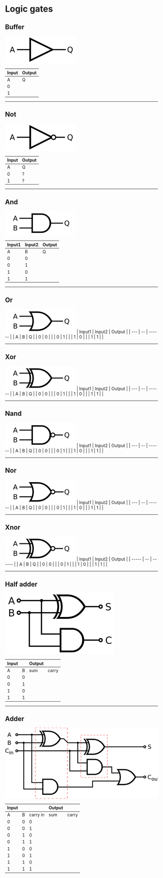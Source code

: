 # Logic gates

## Buffer

![buffer](buffer.svg "buffer")

| Input | Output |
| ----- | ------ |
| A     | Q      |
| 0     |        |
| 1     |        |

---

## Not

![not gate](not.svg "not gate")

| Input | Output |
| ----- | ------ |
| A | Q |
| 0 | ? |
| 1 | ? |

---

## And

![and gate](and.svg "and gate")

| Input1 | Input2 | Output |
| --- | -- | ------ |
| A | B | Q |
| 0 | 0 | |
| 0 | 1 | |
| 1 | 0 | |
| 1 | 1 | |

---

## Or

![or gate](or.svg "or gate")
| Input1 | Input2 | Output |
| --- | -- | ------ |
| A | B | Q |
| 0 | 0 | |
| 0 | 1 | |
| 1 | 0 | |
| 1 | 1 | |

---

## Xor

![xor gate](xor.svg "xor gate")
| Input1 | Input2 | Output |
| --- | -- | ------ |
| A | B | Q |
| 0 | 0 | |
| 0 | 1 | |
| 1 | 0 | |
| 1 | 1 | |

---

## Nand

![nand gate](nand.svg "nand gate")
| Input1 | Input2 | Output |
| --- | -- | ------ |
| A | B | Q |
| 0 | 0 | |
| 0 | 1 | |
| 1 | 0 | |
| 1 | 1 | |

---

## Nor

![nor gate](nor.svg "nor gate")
| Input1 | Input2 | Output |
| --- | -- | ------ |
| A | B | Q |
| 0 | 0 | |
| 0 | 1 | |
| 1 | 0 | |
| 1 | 1 | |

---

## Xnor

![Xnor gate](xnor.svg "Xnor gate")
| Input1 | Input2 | Output |
| ----- | -- | ------ |
| A | B | Q |
| 0 | 0 | |
| 0 | 1 | |
| 1 | 0 | |
| 1 | 1 | |

---

## Half adder

![half adder](halfadder.svg "half adder")

| Input |     | Output |       |
| ----- | --- | ------ | ----- |
| A     | B   | sum    | carry |
| 0     | 0   |        |       |
| 0     | 1   |        |       |
| 1     | 0   |        |       |
| 1     | 1   |        |       |

---

## Adder

![adder](adder.svg "adder")

| Input |     |          | Output |       |
| ----- | --- | -------- | ------ | ----- |
| A     | B   | carry in | sum    | carry |
| 0     | 0   | 0        |        |       |
| 0     | 0   | 1        |        |       |
| 0     | 1   | 0        |        |       |
| 0     | 1   | 1        |        |       |
| 1     | 0   | 0        |        |       |
| 1     | 0   | 1        |        |       |
| 1     | 1   | 0        |        |       |
| 1     | 1   | 1        |        |       |

